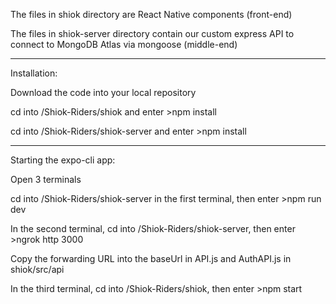 The files in shiok directory are React Native components (front-end)

The files in shiok-server directory contain our custom express API to connect to MongoDB Atlas via mongoose (middle-end)

-----------------------------------------------------------

Installation:

Download the code into your local repository

cd into /Shiok-Riders/shiok and enter >npm install

cd into /Shiok-Riders/shiok-server and enter >npm install

-----------------------------------------------------------

Starting the expo-cli app:

Open 3 terminals

cd into /Shiok-Riders/shiok-server in the first terminal, then enter >npm run dev

In the second terminal, cd into /Shiok-Riders/shiok-server, then enter >ngrok http 3000

Copy the forwarding URL into the baseUrl in API.js and AuthAPI.js in shiok/src/api 

In the third terminal, cd into /Shiok-Riders/shiok, then enter >npm start






